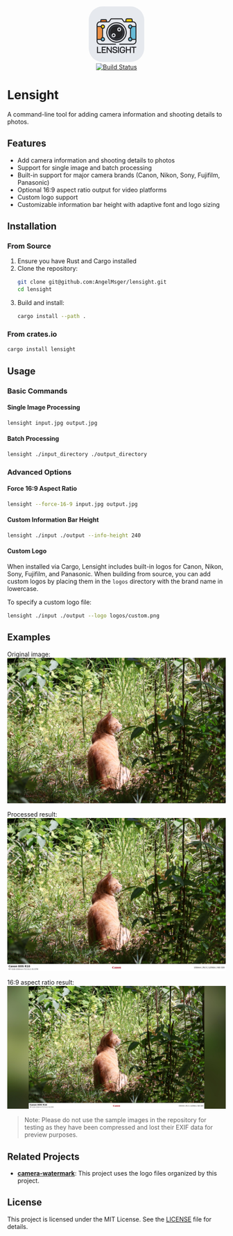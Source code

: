 <div align="center">
  <img src="docs/lensight_logo.jpg" alt="Lensight Logo" width="128" height="128" style="border-radius: 32px">
  <br>
  <a href="https://github.com/AngelMsger/lensight/actions/workflows/ci.yml">
    <img src="https://github.com/AngelMsger/lensight/actions/workflows/ci.yml/badge.svg" alt="Build Status">
  </a>
</div>

# Lensight

A command-line tool for adding camera information and shooting details to photos.

## Features

- Add camera information and shooting details to photos
- Support for single image and batch processing
- Built-in support for major camera brands (Canon, Nikon, Sony, Fujifilm, Panasonic)
- Optional 16:9 aspect ratio output for video platforms
- Custom logo support
- Customizable information bar height with adaptive font and logo sizing

## Installation

### From Source

1. Ensure you have Rust and Cargo installed
2. Clone the repository:
   ```bash
   git clone git@github.com:AngelMsger/lensight.git
   cd lensight
   ```
3. Build and install:
   ```bash
   cargo install --path .
   ```

### From crates.io

```bash
cargo install lensight
```

## Usage

### Basic Commands

#### Single Image Processing

```bash
lensight input.jpg output.jpg
```

#### Batch Processing

```bash
lensight ./input_directory ./output_directory
```

### Advanced Options

#### Force 16:9 Aspect Ratio

```bash
lensight --force-16-9 input.jpg output.jpg
```

#### Custom Information Bar Height

```bash
lensight ./input ./output --info-height 240
```

#### Custom Logo

When installed via Cargo, Lensight includes built-in logos for Canon, Nikon, Sony, Fujifilm, and Panasonic. When building from source, you can add custom logos by placing them in the `logos` directory with the brand name in lowercase.

To specify a custom logo file:

```bash
lensight ./input ./output --logo logos/custom.png
```

## Examples

Original image:
![Original](docs/IMG_0197.jpg)

Processed result:
![Processed](docs/IMG_0197_info.jpg)

16:9 aspect ratio result:
![16:9 Result](docs/IMG_0197_info_16_9.jpg)

> Note: Please do not use the sample images in the repository for testing as they have been compressed and lost their EXIF data for preview purposes.

## Related Projects

- [**camera-watermark**](https://github.com/dearDreamWeb/camera-watermark): This project uses the logo files organized by this project.

## License

This project is licensed under the MIT License. See the [LICENSE](LICENSE) file for details.

